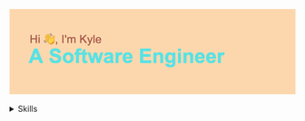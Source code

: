 ![Hi, I'm Kyle. A Software Engineer](header.png "My Profile")

<details><summary>Skills</summary>
<br>
- Javascript (Advanced)
  <br>
- HTML
  <br>
- CSS
  <br>
- Ruby on Rails
  <br>
- Ruby
  <br>
- AWS Services
  <br>
- GraphQL
</details>

